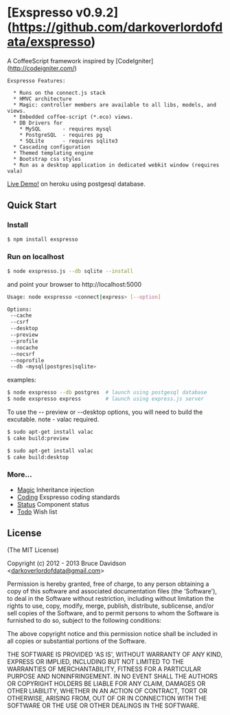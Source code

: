 # [Exspresso v0.9.2] (https://github.com/darkoverlordofdata/exspresso)

 A CoffeeScript framework inspired by [CodeIgniter] (<http://codeigniter.com/>)

    Exspresso Features:

      * Runs on the connect.js stack
      * HMVC architecture
      * Magic: controller members are available to all libs, models, and views.
      * Embedded coffee-script (*.eco) views.
      * DB Drivers for
        * MySQL       - requires mysql
        * PostgreSQL  - requires pg
        * SQLite      - requires sqlite3
      * Cascading configuration
      * Themed templating engine
      * Bootstrap css styles
      * Run as a desktop application in dedicated webkit window (requires vala)

 [Live Demo!](http://exspresso.herokuapp.com/) on heroku using postgesql database.



## Quick Start

### Install

```bash
$ npm install exspresso
```


### Run on localhost

```bash
$ node exspresso.js --db sqlite --install
```
and point your browser to http://localhost:5000

```bash
Usage: node exspresso <connect|express> [--option]

Options:
 --cache
 --csrf
 --desktop
 --preview
 --profile
 --nocache
 --nocsrf
 --noprofile
 --db <mysql|postgres|sqlite>
```

examples:
```bash
$ node exspresso --db postgres  # launch using postgesql database
$ node exspresso express        # launch using express.js server
```
To use the -- preview or --desktop options, you will need to build the excutable.
note - valac required.
```bash
$ sudo apt-get install valac
$ cake build:preview
```

```bash
$ sudo apt-get install valac
$ cake build:desktop
```

### More...

  * [Magic](/magic.md) Inheritance injection
  * [Coding](/coding%20standards.md) Exspresso coding standards
  * [Status](/class%20status.md) Component status
  * [Todo](/todo.md) Wish list

## License

(The MIT License)

Copyright (c) 2012 - 2013 Bruce Davidson &lt;darkoverlordofdata@gmail.com&gt;

Permission is hereby granted, free of charge, to any person obtaining
a copy of this software and associated documentation files (the
'Software'), to deal in the Software without restriction, including
without limitation the rights to use, copy, modify, merge, publish,
distribute, sublicense, and/or sell copies of the Software, and to
permit persons to whom the Software is furnished to do so, subject to
the following conditions:

The above copyright notice and this permission notice shall be
included in all copies or substantial portions of the Software.

THE SOFTWARE IS PROVIDED 'AS IS', WITHOUT WARRANTY OF ANY KIND,
EXPRESS OR IMPLIED, INCLUDING BUT NOT LIMITED TO THE WARRANTIES OF
MERCHANTABILITY, FITNESS FOR A PARTICULAR PURPOSE AND NONINFRINGEMENT.
IN NO EVENT SHALL THE AUTHORS OR COPYRIGHT HOLDERS BE LIABLE FOR ANY
CLAIM, DAMAGES OR OTHER LIABILITY, WHETHER IN AN ACTION OF CONTRACT,
TORT OR OTHERWISE, ARISING FROM, OUT OF OR IN CONNECTION WITH THE
SOFTWARE OR THE USE OR OTHER DEALINGS IN THE SOFTWARE.
